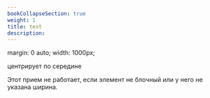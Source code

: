```yaml
---
bookCollapseSection: true
weight: 1
title: test
description: 
---
```



margin: 0 auto;
width: 1000px;

центрирует по середине

Этот прием не работает, если элемент не блочный или у него не указана ширина.